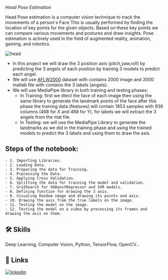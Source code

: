 *Head Pose Estimation*

Head Pose estimation is a computer vision technique to track the movements of a person's Face This is usually performed by finding the location of key points for the given objects. Based on these key points we can compare various movements and postures and draw insights. Pose estimation is actively used in the field of augmented reality, animation, gaming, and robotics.


![head](https://github.com/engmohamedmostafa2021/Head-Pose-Estimation/blob/main/Final%20with%20Angles.gif)


- In this project we will draw the 3 position axis (pitch,yaw,roll) by predicting the 3 angels of each position by training 3 models to predict each angel. 
- We will use [AFLW2000](http://www.cbsr.ia.ac.cn/users/xiangyuzhu/projects/3DDFA/Database/AFLW2000-3D.zip) dataset with contains 2000 image and 2000 matlab file with contains the 3 labels (angels).
- We will use MediaPipe library in both training and testing phases:
  - In Training: first we dtect the face of each image then using the same library to generate the landmark points of the face after this phase the training data (features) will contain 1853 samples with 936 columns (468 for X and 468 for Y), for labels we will extract the 3 angels from the mat file. 
  - In Testing: we will use the MediaPipe Library to generate the landmarks as we did in the training phase and using the trained models to predict the 3 labels and using them to draw the axis.  

## Steps of the notebook:
    - 1. Importing Libraries. 
    - 2. Loading Data. 
    - 3. Preparing the data for Training.
    - 4. Prpcessing the Data.
    - 5. Applying Cross Validation.
    - 6. Splitting the data for training the model and validation.
    - 7. GridSearch for XGBoostRegressor and SVR models.
    - 8. Defining function for drawing the 3 axis.
    - 9. Visualing Random image and drawing its points and axis.
    - 10. Drawing the axis from the true labels on the image.
    - 11. Testing the model on the image.
    - 12. Testing the model on a video by processing its frames and drawing the axis on them.

## 🛠 Skills
Deep Learning, Computer Vision, Python, TensorFlow, OpenCV...


## 🔗 Links
[![linkedin](https://img.shields.io/badge/linkedin-0A66C2?style=for-the-badge&logo=linkedin&logoColor=white)](https://www.linkedin.com/in/muhamedmustafa/)

